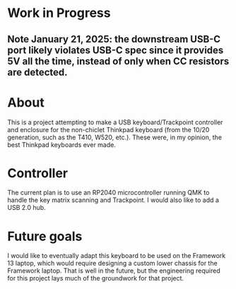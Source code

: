# Work in Progress

## Note January 21, 2025: the downstream USB-C port likely violates USB-C spec since it provides 5V all the time, instead of only when CC resistors are detected.

# About

This is a project attempting to make a USB keyboard/Trackpoint controller and enclosure for the non-chiclet Thinkpad keyboard (from the 10/20 generation, such as the T410, W520, etc.). These were, in my opinion, the best Thinkpad keyboards ever made.

# Controller

The current plan is to use an RP2040 microcontroller running QMK to handle the key matrix scanning and Trackpoint. I would also like to add a USB 2.0 hub.


# Future goals

I would like to eventually adapt this keyboard to be used on the Framework 13 laptop, which would require designing a custom lower chassis for the Framework laptop. That is well in the future, but the engineering required for this project lays much of the groundwork for that project. 

